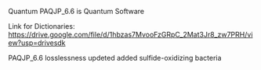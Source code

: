 Quantum PAQJP_6.6 is Quantum Software

Link for Dictionaries:
https://drive.google.com/file/d/1hbzas7MvooFzGRpC_2Mat3Jr8_zw7PRH/view?usp=drivesdk

PAQJP_6.6 losslessness 
updeted added sulfide-oxidizing bacteria
